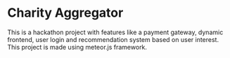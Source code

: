 # Charity Aggregator
This is a hackathon project with features like a payment gateway, dynamic frontend, user login and recommendation system based on user interest.
This project is made using meteor.js framework.
